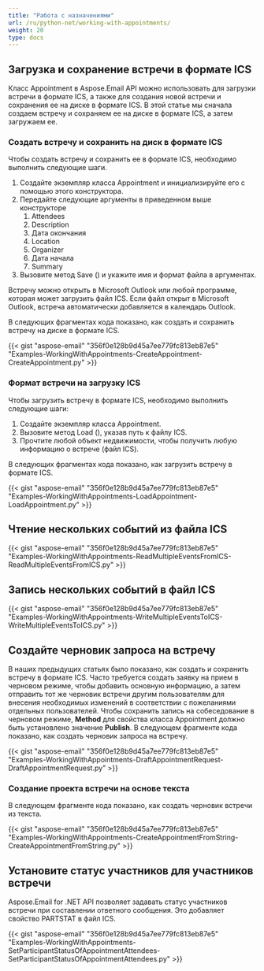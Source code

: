 ```yaml
---
title: "Работа с назначениями"
url: /ru/python-net/working-with-appointments/
weight: 20
type: docs
---
```



## **Загрузка и сохранение встречи в формате ICS**
Класс Appointment в Aspose.Email API можно использовать для загрузки встречи в формате ICS, а также для создания новой встречи и сохранения ее на диске в формате ICS. В этой статье мы сначала создаем встречу и сохраняем ее на диске в формате ICS, а затем загружаем ее.
### **Создать встречу и сохранить на диск в формате ICS**
Чтобы создать встречу и сохранить ее в формате ICS, необходимо выполнить следующие шаги.

1. Создайте экземпляр класса Appointment и инициализируйте его с помощью этого конструктора.
1. Передайте следующие аргументы в приведенном выше конструкторе
   1. Attendees
   1. Description
   1. Дата окончания
   1. Location
   1. Organizer
   1. Дата начала
   1. Summary
1. Вызовите метод Save () и укажите имя и формат файла в аргументах.

Встречу можно открыть в Microsoft Outlook или любой программе, которая может загрузить файл ICS. Если файл открыт в Microsoft Outlook, встреча автоматически добавляется в календарь Outlook.

В следующих фрагментах кода показано, как создать и сохранить встречу на диске в формате ICS.



{{< gist "aspose-email" "356f0e128b9d45a7ee779fc813eb87e5" "Examples-WorkingWithAppointments-CreateAppointment-CreateAppointment.py" >}}
### **Формат встречи на загрузку ICS**
Чтобы загрузить встречу в формате ICS, необходимо выполнить следующие шаги:

1. Создайте экземпляр класса Appointment.
1. Вызовите метод Load (), указав путь к файлу ICS.
1. Прочтите любой объект недвижимости, чтобы получить любую информацию о встрече (файл ICS).

В следующих фрагментах кода показано, как загрузить встречу в формате ICS.



{{< gist "aspose-email" "356f0e128b9d45a7ee779fc813eb87e5" "Examples-WorkingWithAppointments-LoadAppointment-LoadAppointment.py" >}}
## **Чтение нескольких событий из файла ICS**
{{< gist "aspose-email" "356f0e128b9d45a7ee779fc813eb87e5" "Examples-WorkingWithAppointments-ReadMultipleEventsFromICS-ReadMultipleEventsFromICS.py" >}}
## **Запись нескольких событий в файл ICS**
{{< gist "aspose-email" "356f0e128b9d45a7ee779fc813eb87e5" "Examples-WorkingWithAppointments-WriteMultipleEventsToICS-WriteMultipleEventsToICS.py" >}}
## **Создайте черновик запроса на встречу**
В наших предыдущих статьях было показано, как создать и сохранить встречу в формате ICS. Часто требуется создать заявку на прием в черновом режиме, чтобы добавить основную информацию, а затем отправить тот же черновик встречи другим пользователям для внесения необходимых изменений в соответствии с пожеланиями отдельных пользователей. Чтобы сохранить запись на собеседование в черновом режиме, **Method** для свойства класса Appointment должно быть установлено значение **Publish**. В следующем фрагменте кода показано, как создать черновик запроса на встречу.

{{< gist "aspose-email" "356f0e128b9d45a7ee779fc813eb87e5" "Examples-WorkingWithAppointments-DraftAppointmentRequest-DraftAppointmentRequest.py" >}}
### **Создание проекта встречи на основе текста**
В следующем фрагменте кода показано, как создать черновик встречи из текста. 

{{< gist "aspose-email" "356f0e128b9d45a7ee779fc813eb87e5" "Examples-WorkingWithAppointments-CreateAppointmentFromString-CreateAppointmentFromString.py" >}}
## **Установите статус участников для участников встречи**
Aspose.Email for .NET API позволяет задавать статус участников встречи при составлении ответного сообщения. Это добавляет свойство PARTSTAT в файл ICS.

{{< gist "aspose-email" "356f0e128b9d45a7ee779fc813eb87e5" "Examples-WorkingWithAppointments-SetParticipantStatusOfAppointmentAttendees-SetParticipantStatusOfAppointmentAttendees.py" >}}
